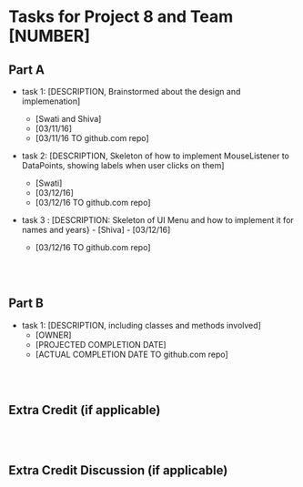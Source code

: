 Tasks for Project 8 and Team [NUMBER]
=====================================

Part A
---------

- task 1: [DESCRIPTION, Brainstormed about the design and implemenation]
	- [Swati and Shiva]
	- [03/11/16]
	- [03/11/16 TO github.com repo]
	
- task 2: [DESCRIPTION, Skeleton of how to implement MouseListener to DataPoints, showing labels when user clicks on them]
	- [Swati]
	- [03/12/16]
	- [03/12/16 TO github.com repo]
	
- task 3 : [DESCRIPTION: Skeleton of UI Menu and how to implement it for names and years}
         - [Shiva]
         - [03/12/16]
	 - [03/12/16 TO github.com repo]



<br><br>

Part B
---------

- task 1: [DESCRIPTION, including classes and methods involved]
	- [OWNER]
	- [PROJECTED COMPLETION DATE]
	- [ACTUAL COMPLETION DATE TO github.com repo]



<br><br>

Extra Credit (if applicable)
-----------------------



<br><br>

Extra Credit Discussion (if applicable)
-----------------------



<br><br>

